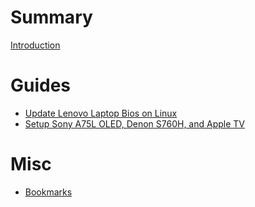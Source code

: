 # Summary

[Introduction](introduction.md)

# Guides

- [Update Lenovo Laptop Bios on Linux](guides/update_lenovo_bios_on_linux.md)
- [Setup Sony A75L OLED, Denon S760H, and Apple TV](guides/setup_sony_a75l_oled_denon_s760h_and_apple_tv.md)

# Misc

- [Bookmarks](misc/bookmarks.md)
